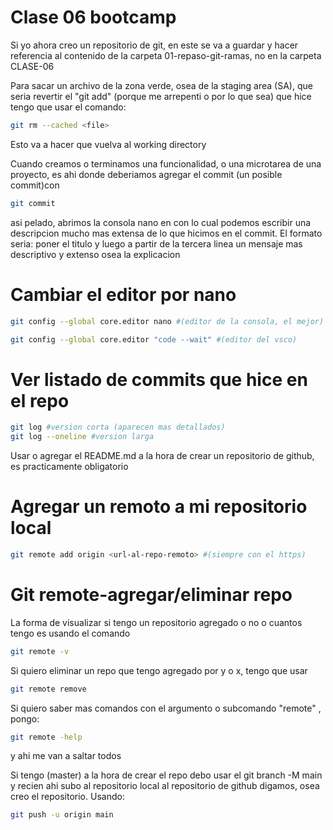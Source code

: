 # Clase 06 bootcamp

Si yo ahora creo un repositorio de git, en este se va a guardar y hacer referencia al contenido de la carpeta 01-repaso-git-ramas, no en la carpeta CLASE-06

Para sacar un archivo de la zona verde, osea de la staging area (SA), que seria revertir el "git add" (porque me arrepenti o por lo que sea) que hice tengo que usar el comando:

``` sh
git rm --cached <file>
```

Esto va a hacer que vuelva al working directory

Cuando creamos o terminamos una funcionalidad, o una microtarea de una proyecto, es ahi donde deberiamos agregar el commit (un posible commit)con

```sh
git commit 
```

asi pelado, abrimos la consola nano en con lo cual podemos escribir una descripcion mucho mas extensa de lo que hicimos en el commit. El formato seria: poner el titulo y luego a partir de la tercera linea un mensaje mas descriptivo y extenso osea la explicacion

# Cambiar el editor por nano

```sh
git config --global core.editor nano #(editor de la consola, el mejor)
```

```sh
git config --global core.editor "code --wait" #(editor del vsco)
```

# Ver listado de commits que hice en el repo 

```sh
git log #version corta (aparecen mas detallados)
git log --oneline #version larga
```

Usar o agregar el README.md a la hora de crear un repositorio de github, es practicamente obligatorio 

# Agregar un remoto a mi repositorio local

```sh
git remote add origin <url-al-repo-remoto> #(siempre con el https)
```

# Git remote-agregar/eliminar repo
La forma de visualizar si tengo un repositorio agregado o no o 
cuantos tengo es usando el comando 

```sh
git remote -v
```

Si quiero eliminar un repo que tengo agregado por y o x, tengo que usar 

```sh
git remote remove
```

Si quiero saber mas comandos con el argumento o subcomando "remote" , pongo:

```sh
git remote -help 
```
y ahi me van a saltar todos

Si tengo (master) a la hora de crear el repo debo usar el git branch -M main y recien ahi subo al repositorio local al repositorio de github digamos, osea creo el repositorio. Usando:

```sh
git push -u origin main
```